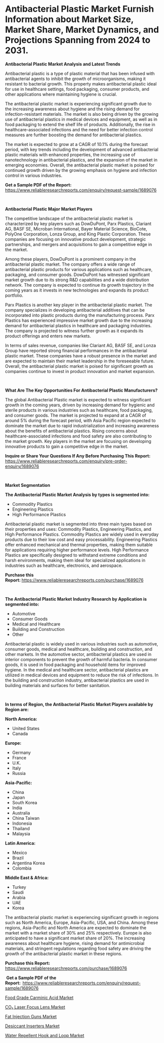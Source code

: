 <p><h1>Antibacterial Plastic Market Furnish Information about Market Size, Market Share, Market Dynamics, and Projections Spanning from 2024 to 2031.</h1></p><p><strong>Antibacterial Plastic Market Analysis and Latest Trends</strong></p>
<p><p>Antibacterial plastic is a type of plastic material that has been infused with antibacterial agents to inhibit the growth of microorganisms, making it resistant to bacterial growth. This property makes antibacterial plastic ideal for use in healthcare settings, food packaging, consumer products, and other applications where maintaining hygiene is crucial.</p><p>The antibacterial plastic market is experiencing significant growth due to the increasing awareness about hygiene and the rising demand for infection-resistant materials. The market is also being driven by the growing use of antibacterial plastics in medical devices and equipment, as well as in food packaging to extend the shelf life of products. Additionally, the rise in healthcare-associated infections and the need for better infection control measures are further boosting the demand for antibacterial plastics.</p><p>The market is expected to grow at a CAGR of 10.1% during the forecast period, with key trends including the development of advanced antibacterial plastic materials with enhanced properties, the increasing use of nanotechnology in antibacterial plastics, and the expansion of the market in emerging economies. Overall, the antibacterial plastic market is poised for continued growth driven by the growing emphasis on hygiene and infection control in various industries.</p></p>
<p><strong>Get a Sample PDF of the Report:&nbsp;</strong> <a href="https://www.reliableresearchreports.com/enquiry/request-sample/1689076">https://www.reliableresearchreports.com/enquiry/request-sample/1689076</a></p>
<p>&nbsp;</p>
<p><strong>Antibacterial Plastic Major Market Players</strong></p>
<p><p>The competitive landscape of the antibacterial plastic market is characterized by key players such as DowDuPont, Parx Plastics, Clariant AG, BASF SE, Microban International, Bayer Material Science, BioCote, PolyOne Corporation, Lonza Group, and King Plastic Corporation. These companies are focusing on innovative product development, strategic partnerships, and mergers and acquisitions to gain a competitive edge in the market.</p><p>Among these players, DowDuPont is a prominent company in the antibacterial plastic market. The company offers a wide range of antibacterial plastic products for various applications such as healthcare, packaging, and consumer goods. DowDuPont has witnessed significant market growth due to its strong R&D capabilities and a wide distribution network. The company is expected to continue its growth trajectory in the coming years as it invests in new technologies and expands its product portfolio.</p><p>Parx Plastics is another key player in the antibacterial plastic market. The company specializes in developing antibacterial additives that can be incorporated into plastic products during the manufacturing process. Parx Plastics has experienced impressive market growth due to the increasing demand for antibacterial plastics in healthcare and packaging industries. The company is projected to witness further growth as it expands its product offerings and enters new markets.</p><p>In terms of sales revenue, companies like Clariant AG, BASF SE, and Lonza Group have reported strong financial performances in the antibacterial plastic market. These companies have a robust presence in the market and are expected to maintain their market leadership in the foreseeable future. Overall, the antibacterial plastic market is poised for significant growth as companies continue to invest in product innovation and market expansion.</p></p>
<p>&nbsp;</p>
<p><strong>What Are The Key Opportunities For Antibacterial Plastic Manufacturers?</strong></p>
<p><p>The global Antibacterial Plastic market is expected to witness significant growth in the coming years, driven by increasing demand for hygienic and sterile products in various industries such as healthcare, food packaging, and consumer goods. The market is projected to expand at a CAGR of around 5% during the forecast period, with Asia Pacific region expected to dominate the market due to rapid industrialization and increasing awareness about the benefits of antibacterial plastics. Rising concerns about healthcare-associated infections and food safety are also contributing to the market growth. Key players in the market are focusing on developing innovative products to gain a competitive edge in the market.</p></p>
<p><strong>Inquire or Share Your Questions If Any Before Purchasing This Report:</strong> <a href="https://www.reliableresearchreports.com/enquiry/pre-order-enquiry/1689076">https://www.reliableresearchreports.com/enquiry/pre-order-enquiry/1689076</a></p>
<p>&nbsp;</p>
<p><strong>Market Segmentation</strong></p>
<p><strong>The Antibacterial Plastic Market Analysis by types is segmented into:</strong></p>
<p><ul><li>Commodity Plastics</li><li>Engineering Plastics</li><li>High Performance Plastics</li></ul></p>
<p><p>Antibacterial plastic market is segmented into three main types based on their properties and uses: Commodity Plastics, Engineering Plastics, and High Performance Plastics. Commodity Plastics are widely used in everyday products due to their low cost and easy processability. Engineering Plastics offer enhanced mechanical and thermal properties, making them suitable for applications requiring higher performance levels. High Performance Plastics are specifically designed to withstand extreme conditions and harsh environments, making them ideal for specialized applications in industries such as healthcare, electronics, and aerospace.</p></p>
<p><strong>Purchase this Report:&nbsp;</strong><a href="https://www.reliableresearchreports.com/purchase/1689076">https://www.reliableresearchreports.com/purchase/1689076</a></p>
<p>&nbsp;</p>
<p><strong>The Antibacterial Plastic Market Industry Research by Application is segmented into:</strong></p>
<p><ul><li>Automotive</li><li>Consumer Goods</li><li>Medical and Healthcare</li><li>Building and Construction</li><li>Other</li></ul></p>
<p><p>Antibacterial plastic is widely used in various industries such as automotive, consumer goods, medical and healthcare, building and construction, and other markets. In the automotive sector, antibacterial plastics are used in interior components to prevent the growth of harmful bacteria. In consumer goods, it is used in food packaging and household items for improved hygiene. In the medical and healthcare sector, antibacterial plastics are utilized in medical devices and equipment to reduce the risk of infections. In the building and construction industry, antibacterial plastics are used in building materials and surfaces for better sanitation.</p></p>
<p>&nbsp;</p>
<p><strong>In terms of Region, the Antibacterial Plastic Market Players available by Region are:</strong></p>
<p>
    <p> <strong> North America: </strong>
        <ul>
            <li>United States</li>
            <li>Canada</li>
        </ul>
        </p> 
    <p> <strong> Europe: </strong>
        <ul>
            <li>Germany</li>
            <li>France</li>
            <li>U.K.</li>
            <li>Italy</li>
            <li>Russia</li>
        </ul>
        </p> 
    <p> <strong> Asia-Pacific: </strong>
        <ul>
            <li>China</li>
            <li>Japan</li>
            <li>South Korea</li>
            <li>India</li>
            <li>Australia</li>
            <li>China Taiwan</li>
            <li>Indonesia</li>
            <li>Thailand</li>
            <li>Malaysia</li>
        </ul>
        </p> 
    <p> <strong> Latin America: </strong>
        <ul>
            <li>Mexico</li>
            <li>Brazil</li>
            <li>Argentina Korea</li>
            <li>Colombia</li>
        </ul>
        </p> 
    <p> <strong> Middle East & Africa: </strong>
        <ul>
            <li>Turkey</li>
            <li>Saudi</li>
            <li>Arabia</li>
            <li>UAE</li>
            <li>Korea</li>
        </ul>
    </p>
    </p>
<p><p>The antibacterial plastic market is experiencing significant growth in regions such as North America, Europe, Asia-Pacific, USA, and China. Among these regions, Asia-Pacific and North America are expected to dominate the market with a market share of 30% and 25% respectively. Europe is also anticipated to have a significant market share of 20%. The increasing awareness about healthcare hygiene, rising demand for antimicrobial materials, and stringent regulations regarding food safety are driving the growth of the antibacterial plastic market in these regions.</p></p>
<p><strong>Purchase this Report: </strong><a href="https://www.reliableresearchreports.com/purchase/1689076">https://www.reliableresearchreports.com/purchase/1689076</a></p>
<p>&nbsp;<strong>Get a Sample PDF of the Report:&nbsp;&nbsp;</strong><a href="https://www.reliableresearchreports.com/enquiry/request-sample/1689076">https://www.reliableresearchreports.com/enquiry/request-sample/1689076</a></p>
<p><strong></strong></p>
<p><p><a href="https://issuu.com/reportprime-2/docs/food-grade-carminic-acid-market-size-2030.pptx">Food Grade Carminic Acid Market</a></p><p><a href="https://github.com/mauripalmi/Market-Research-Report-List-2/blob/main/co-laser-focus-lens-market.md">CO₂ Laser Focus Lens Market</a></p><p><a href="https://github.com/gulaimolin/Market-Research-Report-List-3/blob/main/fat-injection-guns-market.md">Fat Injection Guns Market</a></p><p><a href="https://github.com/RoccoManning/Market-Research-Report-List-3/blob/main/desiccant-inserters-market.md">Desiccant Inserters Market</a></p><p><a href="https://issuu.com/reportprime-2/docs/water-repellent-hook-and-loop-market-size-2030.ppt">Water Repellent Hook and Loop Market</a></p></p>